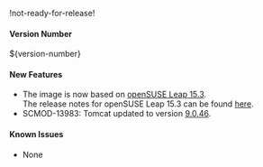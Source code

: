 !not-ready-for-release!

#### Version Number
${version-number}

#### New Features
- The image is now based on [openSUSE Leap 15.3](https://en.opensuse.org/Portal:15.3).  
The release notes for openSUSE Leap 15.3 can be found [here](https://doc.opensuse.org/release-notes/x86_64/openSUSE/Leap/15.3/).
- SCMOD-13983: Tomcat updated to version [9.0.46](https://mirrors.ukfast.co.uk/sites/ftp.apache.org/tomcat/tomcat-9/v9.0.46/README.html).

#### Known Issues
- None
